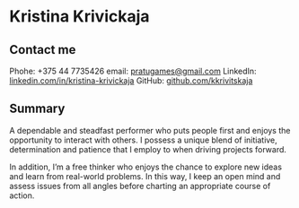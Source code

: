 # Kristina Krivickaja

## Contact me
Phohe: +375 44 7735426
email: pratugames@gmail.com
LinkedIn: [linkedin.com/in/kristina-krivickaja](https://www.linkedin.com/in/kristina-krivickaja-16a811160/)
GitHub: [github.com/kkrivitskaja](https://github.com/kkrivitskaja)

## Summary
A dependable and steadfast performer who puts people first and enjoys the opportunity to interact with others. I possess a unique blend of initiative, determination and patience that I employ to when driving projects forward.

In addition, I’m a free thinker who enjoys the chance to explore new ideas and learn from real-world problems. In this way, I keep an open mind and assess issues from all angles before charting an appropriate course of action.